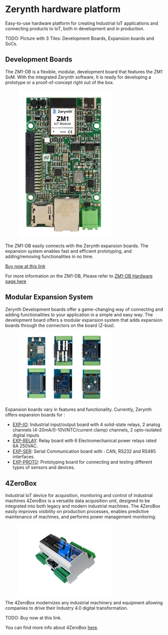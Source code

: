 # Zerynth hardware platform

Easy-to-use hardware platform for creating Industrial IoT applications and connecting products to IoT, both in development and in production.

TODO: Picture with 3 Tiles: Development Boards, Expansion boards and SoCs.

## Development Boards 

The ZM1-DB is a flexible, modular, development board that features the ZM1 SoM. With the integrated Zerynth software, It is ready for developing a prototype or a proof-of-concept right out of the box.

<figure>
  <a data-fancybox="gallery" href="img/DB-ZM1-front.png">
  <img src="img/DB-ZM1-front.png" width="300"/>
  </a>
</figure>

The ZM1-DB easily connects with the Zerynth expansion boards. The expansion system enables fast and efficient prototyping, and adding/removing functionalities in no time.


[Buy now at this link](https://zerynth.com/products)

For more information on the ZM1-DB, Please refer to [ZM1-DB Hardware page here](ZM1-Development-Board.md)

## Modular Expansion System
Zerynth Development boards offer a game-changing way of connecting and adding functionalities to your application in a simple and easy way.
The development board offers a modular expansion system that adds expansion boards through the connectors on the board (Z-bus).


<figure>
  <a data-fancybox="gallery" href="img/Boards.jpg">
  <img src="img/Boards.jpg" width="300"/>
  </a>
</figure>

Expansion boards vary in features and functionality. Currently, Zerynth offers expansion boards for :

* [EXP-IO](EXP-IO.md): Industrial input/output board with 4 solid-state relays, 2 analog channels (4-20mA/0-10V/NTC/current clamp) channels, 2 opto-isolated digital inputs
* [EXP-RELAY](EXP-RELAY.md): Relay board with 6 Electromechanical power relays rated 6A 250VAC.
* [EXP-SER](EXP-SER.md): Serial Communication board with : CAN, RS232 and RS485  interfaces.
* [EXP-PROTO](EXP-PROTO.md): Prototyping board for connecting and testing different types of sensors and devices.


## 4ZeroBox

Industrial IoT device for acquisition, monitoring and control of industrial machines
4ZeroBox is a versatile data acquisition unit, designed to be integrated into both legacy and modern industrial machines. The 4ZeroBox easily improves visibility on production processes, enables predictive maintenance of machines, and performs power management monitoring. 

<figure>
  <a data-fancybox="gallery" href="img/4zerobox_v1.png">
  <img src="img/4zerobox_v1.png"width="300"/>
  </a>
</figure>

The 4ZeroBox modernizes any industrial machinery and equipment allowing companies to drive their Industry 4.0 digital transformation.



TODO: Buy now at this link.

You can find more info about 4ZeroBox [here](4ZeroBox.md).
